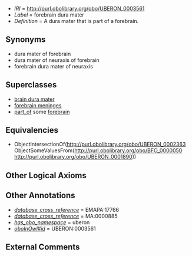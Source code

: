  * *IRI* = http://purl.obolibrary.org/obo/UBERON_0003561
 * *Label* = forebrain dura mater
 * *Definition* = A dura mater that is part of a forebrain.

## Synonyms

 * dura mater of forebrain
 * dura mater of neuraxis of forebrain
 * forebrain dura mater of neuraxis

## Superclasses

 * [brain dura mater](../../UBERON/92/UBERON_0002092.md)
 * [forebrain meninges](../../UBERON/48/UBERON_0003548.md)
 * [part_of](../../BFO/50/BFO_0000050.md) some [forebrain](../../UBERON/90/UBERON_0001890.md)

## Equivalencies

 * ObjectIntersectionOf(<http://purl.obolibrary.org/obo/UBERON_0002363> ObjectSomeValuesFrom(<http://purl.obolibrary.org/obo/BFO_0000050> <http://purl.obolibrary.org/obo/UBERON_0001890>))

## Other Logical Axioms


## Other Annotations

 * *[database_cross_reference](../../ef/oboInOwl#hasDbXref.md)* = EMAPA:17766
 * *[database_cross_reference](../../ef/oboInOwl#hasDbXref.md)* = MA:0000885
 * *[has_obo_namespace](../../ce/oboInOwl#hasOBONamespace.md)* = uberon
 * *[oboInOwl#id](../../id/oboInOwl#id.md)* = UBERON:0003561

## External Comments

